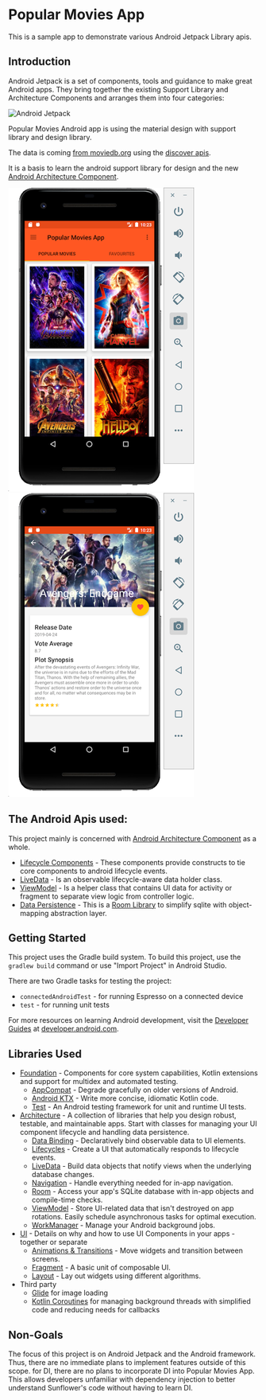# Popular Movies App
This is a sample app to demonstrate various Android Jetpack Library apis. 

Introduction
------------

Android Jetpack is a set of components, tools and guidance to make great Android apps. They bring
together the existing Support Library and Architecture Components and arranges them into four
categories:

![Android Jetpack](images/jetpack_donut.png "Android Jetpack Components")

Popular Movies Android app is using the material design with support library and design library.

The data is coming [from moviedb.org](https://www.themoviedb.org/) using the [discover apis](https://www.themoviedb.org/documentation/api).

It  is a basis to learn the android support library for design and the new [Android Architecture Component](https://developer.android.com/topic/libraries/architecture/index.html).

![Main App Screen](https://github.com/biratrai/PopularMovies/blob/master/app/images/main.png) ![Detail App Screen](https://github.com/biratrai/PopularMovies/blob/master/app/images/detail.png)

## The Android Apis used:
This project mainly is concerned with [Android Architecture Component](https://developer.android.com/topic/libraries/architecture/index.html) as a whole.
* [Lifecycle Components](https://developer.android.com/topic/libraries/architecture/lifecycle.html) - These components provide constructs to tie core components to android lifecycle events.
* [LiveData](https://developer.android.com/topic/libraries/architecture/livedata.html) - Is an observable lifecycle-aware data holder class.
* [ViewModel](https://developer.android.com/topic/libraries/architecture/viewmodel.html) - Is a helper class that contains UI data for activity or fragment to separate view logic from controller logic.
* [Data Persistence](https://developer.android.com/topic/libraries/architecture/room.html) - This is a [Room Library](https://developer.android.com/topic/libraries/architecture/room.html) to simplify sqlite with object-mapping abstraction layer.

Getting Started
---------------
This project uses the Gradle build system. To build this project, use the
`gradlew build` command or use "Import Project" in Android Studio.

There are two Gradle tasks for testing the project:
* `connectedAndroidTest` - for running Espresso on a connected device
* `test` - for running unit tests

For more resources on learning Android development, visit the
[Developer Guides](https://developer.android.com/guide/) at
[developer.android.com](https://developer.android.com).


Libraries Used
--------------
* [Foundation][0] - Components for core system capabilities, Kotlin extensions and support for
  multidex and automated testing.
  * [AppCompat][1] - Degrade gracefully on older versions of Android.
  * [Android KTX][2] - Write more concise, idiomatic Kotlin code.
  * [Test][4] - An Android testing framework for unit and runtime UI tests.
* [Architecture][10] - A collection of libraries that help you design robust, testable, and
  maintainable apps. Start with classes for managing your UI component lifecycle and handling data
  persistence.
  * [Data Binding][11] - Declaratively bind observable data to UI elements.
  * [Lifecycles][12] - Create a UI that automatically responds to lifecycle events.
  * [LiveData][13] - Build data objects that notify views when the underlying database changes.
  * [Navigation][14] - Handle everything needed for in-app navigation.
  * [Room][16] - Access your app's SQLite database with in-app objects and compile-time checks.
  * [ViewModel][17] - Store UI-related data that isn't destroyed on app rotations. Easily schedule
     asynchronous tasks for optimal execution.
  * [WorkManager][18] - Manage your Android background jobs.
* [UI][30] - Details on why and how to use UI Components in your apps - together or separate
  * [Animations & Transitions][31] - Move widgets and transition between screens.
  * [Fragment][34] - A basic unit of composable UI.
  * [Layout][35] - Lay out widgets using different algorithms.
* Third party
  * [Glide][90] for image loading
  * [Kotlin Coroutines][91] for managing background threads with simplified code and reducing needs for callbacks

[0]: https://developer.android.com/jetpack/foundation/
[1]: https://developer.android.com/topic/libraries/support-library/packages#v7-appcompat
[2]: https://developer.android.com/kotlin/ktx
[4]: https://developer.android.com/training/testing/
[10]: https://developer.android.com/jetpack/arch/
[11]: https://developer.android.com/topic/libraries/data-binding/
[12]: https://developer.android.com/topic/libraries/architecture/lifecycle
[13]: https://developer.android.com/topic/libraries/architecture/livedata
[14]: https://developer.android.com/topic/libraries/architecture/navigation/
[16]: https://developer.android.com/topic/libraries/architecture/room
[17]: https://developer.android.com/topic/libraries/architecture/viewmodel
[18]: https://developer.android.com/topic/libraries/architecture/workmanager
[30]: https://developer.android.com/jetpack/ui/
[31]: https://developer.android.com/training/animation/
[34]: https://developer.android.com/guide/components/fragments
[35]: https://developer.android.com/guide/topics/ui/declaring-layout
[90]: https://bumptech.github.io/glide/
[91]: https://kotlinlang.org/docs/reference/coroutines-overview.html


Non-Goals
---------
The focus of this project is on Android Jetpack and the Android framework.
Thus, there are no immediate plans to implement features outside of this scope.
for DI, there are no plans to incorporate DI into Popular Movies App.  
This allows developers unfamiliar with dependency injection to better 
understand Sunflower's code without having to learn DI.




